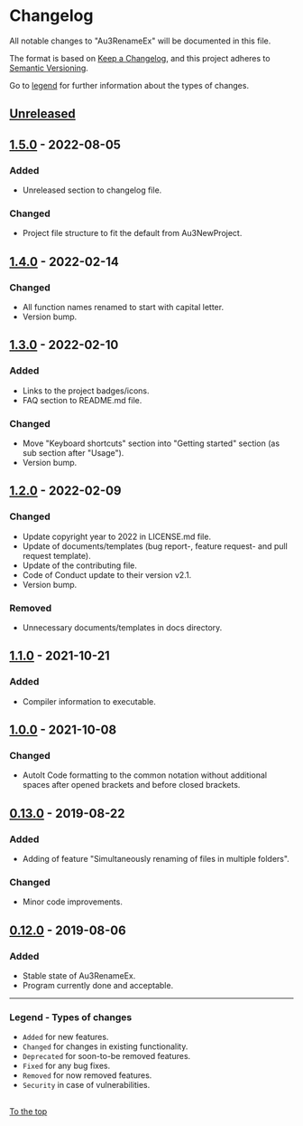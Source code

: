#####

# Changelog

All notable changes to "Au3RenameEx" will be documented in this file.

The format is based on [Keep a Changelog](https://keepachangelog.com/en/1.0.0/),
and this project adheres to [Semantic Versioning](https://semver.org/spec/v2.0.0.html).

Go to [legend](#legend---types-of-changes) for further information about the types of changes.

## [Unreleased]

## [1.5.0] - 2022-08-05

### Added

- Unreleased section to changelog file.

### Changed

- Project file structure to fit the default from Au3NewProject.

## [1.4.0] - 2022-02-14

### Changed

- All function names renamed to start with capital letter.
- Version bump.

## [1.3.0] - 2022-02-10

### Added

- Links to the project badges/icons.
- FAQ section to README.md file.

### Changed

- Move "Keyboard shortcuts" section into "Getting started" section (as sub section after "Usage").
- Version bump.

## [1.2.0] - 2022-02-09

### Changed

- Update copyright year to 2022 in LICENSE.md file.
- Update of documents/templates (bug report-, feature request- and pull request template).
- Update of the contributing file.
- Code of Conduct update to their version v2.1.
- Version bump.

### Removed

- Unnecessary documents/templates in docs directory.

## [1.1.0] - 2021-10-21

### Added

- Compiler information to executable.

## [1.0.0] - 2021-10-08

### Changed

- AutoIt Code formatting to the common notation without additional spaces after opened brackets and before closed brackets.

## [0.13.0] - 2019-08-22

### Added

- Adding of feature "Simultaneously renaming of files in multiple folders".

### Changed

- Minor code improvements.

## [0.12.0] - 2019-08-06

### Added

- Stable state of Au3RenameEx.
- Program currently done and acceptable.

[Unreleased]: https://github.com/Sven-Seyfert/Au3RenameEx/compare/v1.5.0...HEAD
[1.5.0]: https://github.com/Sven-Seyfert/Au3RenameEx/compare/v1.4.0...v1.5.0
[1.4.0]: https://github.com/Sven-Seyfert/Au3RenameEx/compare/v1.3.0...v1.4.0
[1.3.0]: https://github.com/Sven-Seyfert/Au3RenameEx/compare/v1.2.0...v1.3.0
[1.2.0]: https://github.com/Sven-Seyfert/Au3RenameEx/compare/v1.1.0...v1.2.0
[1.1.0]: https://github.com/Sven-Seyfert/Au3RenameEx/compare/v1.0.0...v1.1.0
[1.0.0]: https://github.com/Sven-Seyfert/Au3RenameEx/compare/v0.13.0...v1.0.0
[0.13.0]: https://github.com/Sven-Seyfert/Au3RenameEx/compare/v0.12.0...v0.13.0
[0.12.0]: https://github.com/Sven-Seyfert/Au3RenameEx/releases/tag/v0.12.0

---

### Legend - Types of changes

- `Added` for new features.
- `Changed` for changes in existing functionality.
- `Deprecated` for soon-to-be removed features.
- `Fixed` for any bug fixes.
- `Removed` for now removed features.
- `Security` in case of vulnerabilities.

##

[To the top](#)